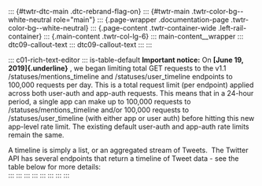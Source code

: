 ::: {#twtr-dtc-main .dtc-rebrand-flag-on}
::: {#twtr-main .twtr-color-bg--white-neutral role="main"}
::: {.page-wrapper .documentation-page .twtr-color-bg--white-neutral}
::: {.page-content .twtr-container-wide .left-rail-container}
::: {.main-content .twtr-col-lg-6}
::: main-content__wrapper
::: dtc09-callout-text
::: dtc09-callout-text
:::
:::

::: c01-rich-text-editor
::: is-table-default
**Important notice:** On **[June 19, 2019]{.underline}** , we began
limiting total GET requests to the v1.1 /statuses/mentions_timeline and
/statuses/user_timeline endpoints to 100,000 requests per day. This is a
total request limit (per endpoint) applied across both user-auth and
app-auth requests. This means that in a 24-hour period, a single app can
make up to 100,000 requests to /statuses/mentions_timeline and/or
100,000 requests to /statuses/user_timeline (with either app or user
auth) before hitting this new app-level rate limit. The existing default
user-auth and app-auth rate limits remain the same.

A timeline is simply a list, or an aggregated stream of Tweets.  The
Twitter API has several endpoints that return a timeline of Tweet data -
see the table below for more details:\
:::
:::
:::
:::
:::
:::
:::
:::

